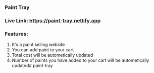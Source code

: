 ### Paint Tray

### Live Link: https://paint-tray.netlify.app

### Features:
1) It's a paint selling website
2) You can add paint to your cart
3) Total cost will be autometically updated
4) Number of paints you have added to your cart will be autometically updated#   p a i n t - t r a y  
 